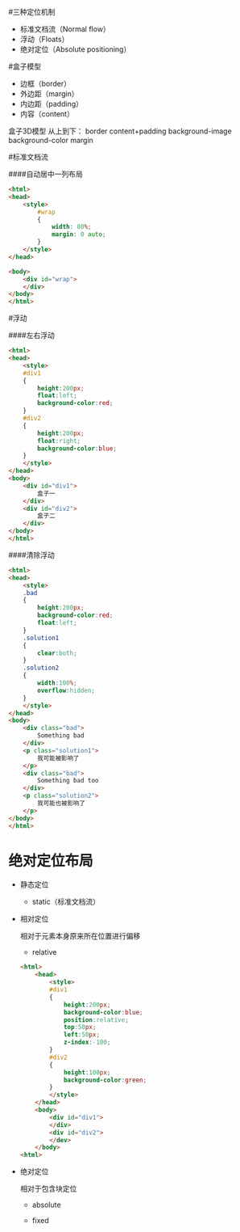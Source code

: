 #三种定位机制

* 标准文档流（Normal flow）
* 浮动（Floats）
* 绝对定位（Absolute positioning）

#盒子模型

* 边框（border）
* 外边距（margin）
* 内边距（padding）
* 内容（content）

盒子3D模型
从上到下：
border
content+padding
background-image
background-color
margin

#标准文档流

####自动居中一列布局

```html
<html>
<head>
    <style>
        #wrap
        {
            width: 80%;
            margin: 0 auto;
        }    
    </style>
</head>

<body>
    <div id="wrap">
    </div>
</body>
</html>
```

#浮动

####左右浮动

```html
<html>
<head>
    <style>
    #div1
    {
        height:200px;
        float:left;
        background-color:red;
    }
    #div2
    {
        height:200px;
        float:right;
        background-color:blue;
    }
    </style>
</head>
<body>
    <div id="div1">
        盒子一
    </div>
    <div id="div2">
        盒子二
    </div>
</body>
</html>
```

####清除浮动

```html
<html>
<head>
    <style>
    .bad
    {
        height:200px;
        background-color:red;
        float:left;
    }
    .solution1
    {
        clear:both;
    }
    .solution2
    {
        width:100%;
        overflow:hidden;
    }    
    </style>
</head>
<body>
    <div class="bad">
        Something bad
    </div>
    <p class="solution1">
        我可能被影响了
    </p>
    <div class="bad">
        Something bad too
    </div>
    <p class="solution2">
        我可能也被影响了
    </p>
</body>
</html>
```

# 绝对定位布局

* 静态定位
    * static（标准文档流）
* 相对定位

    相对于元素本身原来所在位置进行偏移

    * relative
    
    ```html
    <html>
        <head>
            <style>
            #div1
            {
                height:200px;
                background-color:blue;
                position:relative;
                top:50px;
                left:50px;
                z-index:-100;
            }
            #div2
            {
                height:100px;
                background-color:green;
            }
            </style>
        </head>
        <body>
            <div id="div1">
            </div>
            <div id="div2">
            </dev>
        </body>
    <html>
    ```
* 绝对定位
    
    相对于包含块定位
    
    * absolute
        
    * fixed
    
    